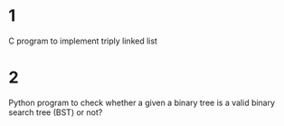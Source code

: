 # 1
C program to implement triply linked list

# 2
Python program to check whether a given a binary tree is a valid binary search tree (BST) or not?
